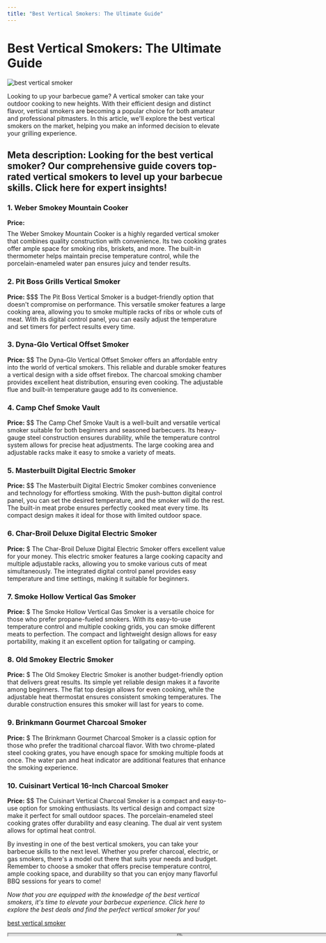 ```yaml
---
title: "Best Vertical Smokers: The Ultimate Guide"
---
```

# Best Vertical Smokers: The Ultimate Guide


![best vertical smoker](https://images.unsplash.com/photo-1544735890-a00a690bf27f?ixid=M3w0ODkxMTF8MHwxfHNlYXJjaHwxfHxiZXN0JTIwdmVydGljYWwlMjBzbW9rZXJ8ZW58MHx8fHwxNjkyODAzOTQxfDA&ixlib=rb-4.0.3&w=512&fit=max)

Looking to up your barbecue game? A vertical smoker can take your outdoor cooking to new heights. With their efficient design and distinct flavor, vertical smokers are becoming a popular choice for both amateur and professional pitmasters. In this article, we'll explore the best vertical smokers on the market, helping you make an informed decision to elevate your grilling experience.

## Meta description: Looking for the best vertical smoker? Our comprehensive guide covers top-rated vertical smokers to level up your barbecue skills. Click here for expert insights!

### 1. Weber Smokey Mountain Cooker
**Price:** $$$$
The Weber Smokey Mountain Cooker is a highly regarded vertical smoker that combines quality construction with convenience. Its two cooking grates offer ample space for smoking ribs, briskets, and more. The built-in thermometer helps maintain precise temperature control, while the porcelain-enameled water pan ensures juicy and tender results.

### 2. Pit Boss Grills Vertical Smoker
**Price:** $$$
The Pit Boss Vertical Smoker is a budget-friendly option that doesn't compromise on performance. This versatile smoker features a large cooking area, allowing you to smoke multiple racks of ribs or whole cuts of meat. With its digital control panel, you can easily adjust the temperature and set timers for perfect results every time.

### 3. Dyna-Glo Vertical Offset Smoker
**Price:** $$
The Dyna-Glo Vertical Offset Smoker offers an affordable entry into the world of vertical smokers. This reliable and durable smoker features a vertical design with a side offset firebox. The charcoal smoking chamber provides excellent heat distribution, ensuring even cooking. The adjustable flue and built-in temperature gauge add to its convenience.

### 4. Camp Chef Smoke Vault
**Price:** $$
The Camp Chef Smoke Vault is a well-built and versatile vertical smoker suitable for both beginners and seasoned barbecuers. Its heavy-gauge steel construction ensures durability, while the temperature control system allows for precise heat adjustments. The large cooking area and adjustable racks make it easy to smoke a variety of meats.

### 5. Masterbuilt Digital Electric Smoker
**Price:** $$
The Masterbuilt Digital Electric Smoker combines convenience and technology for effortless smoking. With the push-button digital control panel, you can set the desired temperature, and the smoker will do the rest. The built-in meat probe ensures perfectly cooked meat every time. Its compact design makes it ideal for those with limited outdoor space.

### 6. Char-Broil Deluxe Digital Electric Smoker
**Price:** $
The Char-Broil Deluxe Digital Electric Smoker offers excellent value for your money. This electric smoker features a large cooking capacity and multiple adjustable racks, allowing you to smoke various cuts of meat simultaneously. The integrated digital control panel provides easy temperature and time settings, making it suitable for beginners.

### 7. Smoke Hollow Vertical Gas Smoker
**Price:** $
The Smoke Hollow Vertical Gas Smoker is a versatile choice for those who prefer propane-fueled smokers. With its easy-to-use temperature control and multiple cooking grids, you can smoke different meats to perfection. The compact and lightweight design allows for easy portability, making it an excellent option for tailgating or camping.

### 8. Old Smokey Electric Smoker
**Price:** $
The Old Smokey Electric Smoker is another budget-friendly option that delivers great results. Its simple yet reliable design makes it a favorite among beginners. The flat top design allows for even cooking, while the adjustable heat thermostat ensures consistent smoking temperatures. The durable construction ensures this smoker will last for years to come.

### 9. Brinkmann Gourmet Charcoal Smoker
**Price:** $
The Brinkmann Gourmet Charcoal Smoker is a classic option for those who prefer the traditional charcoal flavor. With two chrome-plated steel cooking grates, you have enough space for smoking multiple foods at once. The water pan and heat indicator are additional features that enhance the smoking experience.

### 10. Cuisinart Vertical 16-Inch Charcoal Smoker
**Price:** $$
The Cuisinart Vertical Charcoal Smoker is a compact and easy-to-use option for smoking enthusiasts. Its vertical design and compact size make it perfect for small outdoor spaces. The porcelain-enameled steel cooking grates offer durability and easy cleaning. The dual air vent system allows for optimal heat control.

By investing in one of the best vertical smokers, you can take your barbecue skills to the next level. Whether you prefer charcoal, electric, or gas smokers, there's a model out there that suits your needs and budget. Remember to choose a smoker that offers precise temperature control, ample cooking space, and durability so that you can enjoy many flavorful BBQ sessions for years to come!

*Now that you are equipped with the knowledge of the best vertical smokers, it's time to elevate your barbecue experience. Click here to explore the best deals and find the perfect vertical smoker for you!*

[best vertical smoker](https://foxheightspubandgrill.com/post/best-vertical-smoker)

<iframe src='https://foxheightspubandgrill.com/post/best-vertical-smoker' width='800' height='5'></iframe>